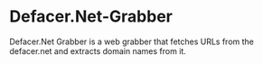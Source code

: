 # Defacer.Net-Grabber
Defacer.Net Grabber is a web grabber that fetches URLs from the defacer.net and extracts domain names from it.
